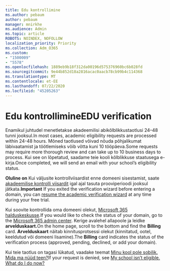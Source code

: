 ```yaml
---
title: Edu kontrollimine
ms.author: pebaum
author: pebaum
manager: mnirkhe
ms.audience: Admin
ms.topic: article
ROBOTS: NOINDEX, NOFOLLOW
localization_priority: Priority
ms.collection: Adm_O365
ms.custom:
- "1500009"
- "5578"
ms.openlocfilehash: 1889eb9b18f312da00196d575376960bc6b028fd
ms.sourcegitcommit: 9e44b852d18a2816acac0aacb78cb99b4c114368
ms.translationtype: MT
ms.contentlocale: et-EE
ms.lasthandoff: 07/22/2020
ms.locfileid: "45205263"
---
```

# <a name="edu-verification"></a><span data-ttu-id="a20f6-102">Edu kontrollimine</span><span class="sxs-lookup"><span data-stu-id="a20f6-102">EDU verification</span></span>

<span data-ttu-id="a20f6-103">Enamikul juhtudel menetletakse akadeemilisi abikõlblikkustaotlusi 24–48 tunni jooksul.</span><span class="sxs-lookup"><span data-stu-id="a20f6-103">In most cases, academic eligibility requests are processed within 24-48 hours.</span></span> <span data-ttu-id="a20f6-104">Mõned taotlused võivad nõuda põhjalikumat läbivaatamist ja töötlemiseks võib võtta kuni 10 tööpäeva.</span><span class="sxs-lookup"><span data-stu-id="a20f6-104">Some requests may require more thorough review and can take up to 10 business days to process.</span></span> <span data-ttu-id="a20f6-105">Kui see on lõpetatud, saadame teie kooli kõlblikkuse staatusega e-kirja.</span><span class="sxs-lookup"><span data-stu-id="a20f6-105">Once completed, we will send an email with your school’s eligibility status.</span></span>

<span data-ttu-id="a20f6-106">**Oluline on** Kui väljusite kontrollviisardist enne domeeni sisestamist, saate [akadeemilise kontrolli viisardit](https://go.microsoft.com/fwlink/p/?linkid=2135255) igal ajal tasuta prooviperioodi jooksul jätkata.</span><span class="sxs-lookup"><span data-stu-id="a20f6-106">**Important** If you exited the verification wizard before entering a domain, you can [resume the academic verification wizard](https://go.microsoft.com/fwlink/p/?linkid=2135255) at any time during your free trial.</span></span>

<span data-ttu-id="a20f6-107">Kui soovite kontrollida oma domeeni olekut, [Microsoft 365 halduskeskusse](https://go.microsoft.com/fwlink/p/?linkid=2024339).</span><span class="sxs-lookup"><span data-stu-id="a20f6-107">If you would like to check the status of your domain, go to the [Microsoft 365 admin center](https://go.microsoft.com/fwlink/p/?linkid=2024339).</span></span> <span data-ttu-id="a20f6-108">Kerige avalehel allapoole ja leidke **arvelduskaart.**</span><span class="sxs-lookup"><span data-stu-id="a20f6-108">On the home page, scroll to the bottom and find the **Billing** card.</span></span> <span data-ttu-id="a20f6-109">**Arvelduskaart** näitab kinnitusprotsessi olekut (kinnitatud, ootel, keeldutud või domeeni lisamine).</span><span class="sxs-lookup"><span data-stu-id="a20f6-109">The **Billing** card indicates the status of the verification process (approved, pending, declined, or add your domain).</span></span>

<span data-ttu-id="a20f6-110">Kui teie taotlus on tagasi lükatud, vaadake teemat [Minu kool pole sobilik. Mida ma nüüd teen?](https://docs.microsoft.com/microsoft-365/commerce/subscriptions/verify-academic-eligibility#my-school-isnt-eligible-what-do-i-do-now)</span><span class="sxs-lookup"><span data-stu-id="a20f6-110">If your request is denied, see [My school isn’t eligible. What do I do now?](https://docs.microsoft.com/microsoft-365/commerce/subscriptions/verify-academic-eligibility#my-school-isnt-eligible-what-do-i-do-now)</span></span>